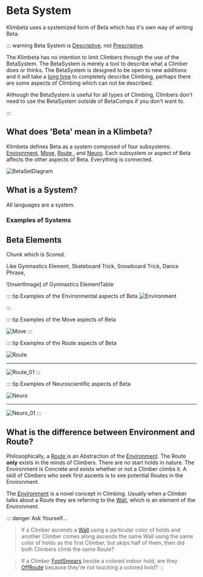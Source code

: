 # Beta System

Klimbeta uses a systemized form of <beta>Beta</beta> which has it's own way of writing <beta>Beta</beta>.

::: warning  Beta System is [Descriptive](https://dictionary.cambridge.org/dictionary/english/descriptive), not [Prescriptive](https://dictionary.cambridge.org/dictionary/english/prescriptive).

The Klimbeta has no intention to limit Climbers through the use of the <beta>BetaSystem</beta>. The <beta>BetaSystem</beta> is merely a tool to describe what a Climber does or thinks. The <beta>BetaSystem</beta> is designed to be open to new additions and it will take a [long time](/development/Roadmap) to completely describe Climbing, perhaps there are some aspects of Climbing which can not be described.

Although the <beta>BetaSystem</beta> is useful for all types of Climbing, Climbers don't need to use the <beta>BetaSystem</beta> outside of BetaComps if you don't want to.

:::

## What does 'Beta' mean in a Klimbeta? 

Klimbeta defines Beta as a system composed of four subsystems: [<envi>Environment</envi>](/reference/Environment/EnvironmentOverview), [<move>Move</move>](/reference/Move/MoveOverview), [ <route>Route</route> ](/reference/Route/RouteOverview), and [<neuro>Neuro</neuro>](/reference/Neuro/NeuroOverview). Each subsystem or aspect of Beta affects the other aspects of Beta. Everything is connected. 

![BetaSetDiagram](/BetaSetDiagram.png) 

## What is a System?

All languages are a system.

### Examples of Systems


## <beta>Beta</beta> Elements

Chunk which is Scored.

Like Gymnastics Element, Skateboard Trick, Snowboard Trick, Dance Phrase,  

![InsertImage] of Gymnastics ElementTable

::: tip Examples of the <envi>Environmental</envi> aspects of <beta>Beta</beta>
![<envi>Environment</envi>](/Environment.png)

:::

::: tip Examples of the <move>Move</move> aspects of <beta>Beta</beta>

![<move>Move</move>](/Move.png)
:::

::: tip Examples of the <route>Route</route> aspects of <beta>Beta</beta>

![ <route>Route</route> ](/Route.png)

---

![Route_01](/Route_01.png)
:::


::: tip Examples of <neuro>Neuroscientific</neuro> aspects of <beta>Beta</beta>

![Neuro](/Neuro.png)

---

![Neuro_01](/Neuro_01.png)
:::


## What is the difference between <envi>Environment</envi> and <route>Route</route>?

Philosophically, a [ <route>Route</route> ](/reference/Route/RouteOverview) is an Abstraction of the [<envi>Environment</envi>](/reference/Environment/EnvironmentOverview). The <route>Route</route> **only** exists in the minds of Climbers. There are no <route>start holds</route> in <envi>nature</envi>. The <envi>Environment</envi> is Concrete and exists whether or not a Climber climbs it. A skill of Climbers who seek first ascents is to see potential Routes in the <envi>Environment</envi>.

The [<envi>Environment</envi>](/reference/Envrionment/EnvironmentOverview) is a novel concept in Climbing. Usually when a Climber talks about a <route>Route</route> they are referring to the [<envi>Wall</envi>](/reference/Environment/Wall/Overview), which is an element of the <envi>Environment</envi>.

::: danger Ask Yourself...
> If a Climber ascends a [<envi>Wall</envi>](/reference/Environment/Wall/Overview) using a <route>particular color of holds</route> and another Climber comes along ascends the same <envi>Wall</envi> using the same <route>color of holds</route> as the first Climber, but <route>skips half of them</route>, then did both Climbers climb the same <route>Route</route>?


> If a Climber [<move>FootSmears</move>](/reference/Move/FootMove/FootSmear) beside a <route>colored indoor hold</route>, are they [<route>OffRoute</route>](/reference/Glossary#offroute) because they're not touching a colored hold?
:::




